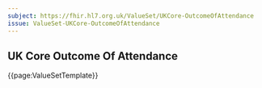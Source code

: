 ```yaml
---
subject: https://fhir.hl7.org.uk/ValueSet/UKCore-OutcomeOfAttendance
issue: ValueSet-UKCore-OutcomeOfAttendance
---
```

## UK Core Outcome Of Attendance

{{page:ValueSetTemplate}}
